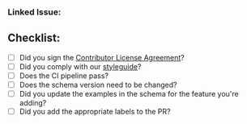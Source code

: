 <!-- All PRs should have some kind of issue backing them. This means the community has had some opportunity to contribute ideas, or that the PR is fixing a problem that is being tracked -->
### Linked Issue:

<!-- (See our contributing guidelines for more details) -->

<!-- Please remove any items below that may not apply to your Pull Request -->
## Checklist:
- [ ] Did you sign the [Contributor License Agreement](https://cla-assistant.io/wwt/WorkflowSchema)?
- [ ] Did you comply with our [styleguide](https://github.com/wwt/WorkflowSchema/blob/main/.editorconfig)?
- [ ] Does the CI pipeline pass?
- [ ] Does the schema version need to be changed?
- [ ] Did you update the examples in the schema for the feature you're adding?
- [ ] Did you add the appropriate labels to the PR?

<!-- Is this feature _really_ needed? -->
